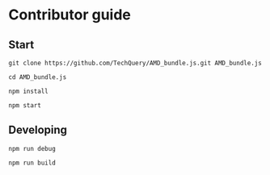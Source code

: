 # Contributor guide



## Start

```Shell
git clone https://github.com/TechQuery/AMD_bundle.js.git AMD_bundle.js

cd AMD_bundle.js

npm install

npm start
```


## Developing

```Shell
npm run debug

npm run build
```
